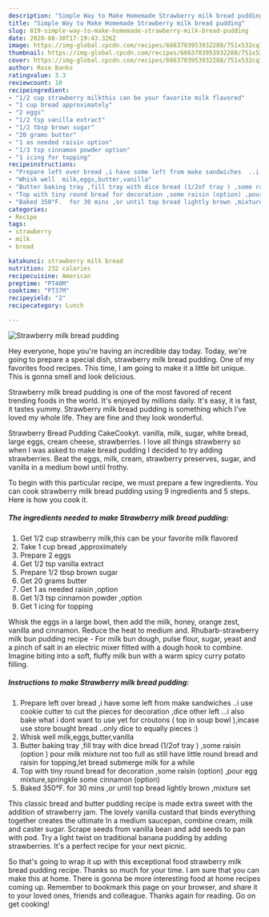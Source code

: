 ```yaml
---
description: "Simple Way to Make Homemade Strawberry milk bread pudding"
title: "Simple Way to Make Homemade Strawberry milk bread pudding"
slug: 819-simple-way-to-make-homemade-strawberry-milk-bread-pudding
date: 2020-08-30T17:19:43.326Z
image: https://img-global.cpcdn.com/recipes/6663703953932288/751x532cq70/strawberry-milk-bread-pudding-recipe-main-photo.jpg
thumbnail: https://img-global.cpcdn.com/recipes/6663703953932288/751x532cq70/strawberry-milk-bread-pudding-recipe-main-photo.jpg
cover: https://img-global.cpcdn.com/recipes/6663703953932288/751x532cq70/strawberry-milk-bread-pudding-recipe-main-photo.jpg
author: Rose Banks
ratingvalue: 3.3
reviewcount: 10
recipeingredient:
- "1/2 cup strawberry milkthis can be your favorite milk flavored"
- "1 cup bread approximately"
- "2 eggs"
- "1/2 tsp vanilla extract"
- "1/2 tbsp brown sugar"
- "20 grams butter"
- "1 as needed raisin option"
- "1/3 tsp cinnamon powder option"
- "1 icing for topping"
recipeinstructions:
- "Prepare left over bread ,i have some left from make sandwiches  ..i use cookie cutter to cut the pieces for decoration ,dice other left ...i also bake what i dont want to use yet for croutons ( top in soup bowl ),incase use store bought bread ..only dice to equally pieces :)"
- "Whisk well  milk,eggs,butter,vanilla"
- "Butter baking tray ,fill tray with dice bread (1/2of tray ) ,some raisin (option ) pour milk mixture not too full as still have little round bread and raisin for topping,let bread submerge milk for a while"
- "Top with tiny round bread for decoration ,some raisin (option) ,pour egg mixture,springkle some cinnamon (option)"
- "Baked 350°F.  for 30 mins ,or until top bread lightly brown ,mixture set"
categories:
- Recipe
tags:
- strawberry
- milk
- bread

katakunci: strawberry milk bread 
nutrition: 232 calories
recipecuisine: American
preptime: "PT40M"
cooktime: "PT37M"
recipeyield: "2"
recipecategory: Lunch

---
```



![Strawberry milk bread pudding](https://img-global.cpcdn.com/recipes/6663703953932288/751x532cq70/strawberry-milk-bread-pudding-recipe-main-photo.jpg)

Hey everyone, hope you're having an incredible day today. Today, we're going to prepare a special dish, strawberry milk bread pudding. One of my favorites food recipes. This time, I am going to make it a little bit unique. This is gonna smell and look delicious.

Strawberry milk bread pudding is one of the most favored of recent trending foods in the world. It's enjoyed by millions daily. It's easy, it is fast, it tastes yummy. Strawberry milk bread pudding is something which I've loved my whole life. They are fine and they look wonderful.

Strawberry Bread Pudding CakeCookyt. vanilla, milk, sugar, white bread, large eggs, cream cheese, strawberries. I love all things strawberry so when I was asked to make bread pudding I decided to try adding strawberries. Beat the eggs, milk, cream, strawberry preserves, sugar, and vanilla in a medium bowl until frothy.


To begin with this particular recipe, we must prepare a few ingredients. You can cook strawberry milk bread pudding using 9 ingredients and 5 steps. Here is how you cook it.

<!--inarticleads1-->

##### The ingredients needed to make Strawberry milk bread pudding:

1. Get 1/2 cup strawberry milk,this can be your favorite milk flavored
1. Take 1 cup bread ,approximately
1. Prepare 2 eggs
1. Get 1/2 tsp vanilla extract
1. Prepare 1/2 tbsp brown sugar
1. Get 20 grams butter
1. Get 1 as needed raisin ,option
1. Get 1/3 tsp cinnamon powder ,option
1. Get 1 icing for topping


Whisk the eggs in a large bowl, then add the milk, honey, orange zest, vanilla and cinnamon. Reduce the heat to medium and. Rhubarb-strawberry milk bun pudding recipe - For milk bun dough, pulse flour, sugar, yeast and a pinch of salt in an electric mixer fitted with a dough hook to combine. Imagine biting into a soft, fluffy milk bun with a warm spicy curry potato filling. 

<!--inarticleads2-->

##### Instructions to make Strawberry milk bread pudding:

1. Prepare left over bread ,i have some left from make sandwiches  ..i use cookie cutter to cut the pieces for decoration ,dice other left ...i also bake what i dont want to use yet for croutons ( top in soup bowl ),incase use store bought bread ..only dice to equally pieces :)
1. Whisk well  milk,eggs,butter,vanilla
1. Butter baking tray ,fill tray with dice bread (1/2of tray ) ,some raisin (option ) pour milk mixture not too full as still have little round bread and raisin for topping,let bread submerge milk for a while
1. Top with tiny round bread for decoration ,some raisin (option) ,pour egg mixture,springkle some cinnamon (option)
1. Baked 350°F.  for 30 mins ,or until top bread lightly brown ,mixture set


This classic bread and butter pudding recipe is made extra sweet with the addition of strawberry jam. The lovely vanilla custard that binds everything together creates the ultimate In a medium saucepan, combine cream, milk and caster sugar. Scrape seeds from vanilla bean and add seeds to pan with pod. Try a light twist on traditional banana pudding by adding strawberries. It&#39;s a perfect recipe for your next picnic. 

So that's going to wrap it up with this exceptional food strawberry milk bread pudding recipe. Thanks so much for your time. I am sure that you can make this at home. There is gonna be more interesting food at home recipes coming up. Remember to bookmark this page on your browser, and share it to your loved ones, friends and colleague. Thanks again for reading. Go on get cooking!

